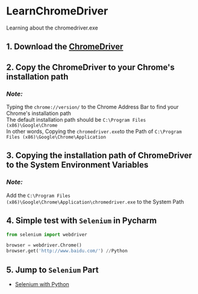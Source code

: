 # LearnChromeDriver
Learning about the chromedriver.exe


## 1. Download the [ChromeDriver](https://sites.google.com/a/chromium.org/chromedriver/downloads) 

## 2. Copy the ChromeDriver to your Chrome's installation path   
### *Note:*    
  Typing the `chrome://version/` to the Chrome Address Bar to find your Chrome's installation path  
  The default installation path should be `C:\Program Files (x86)\Google\Chrome`  
  In other words, Copying the `chromedriver.exe`to the Path of `C:\Program Files (x86)\Google\Chrome\Application`

## 3. Copying the installation path of ChromeDriver to the System Environment Variables  
### *Note:*  
  Add the `C:\Program Files (x86)\Google\Chrome\Application\chromedriver.exe` to the System Path  

## 4. Simple test with `Selenium` in Pycharm

```Python
from selenium import webdriver

browser = webdriver.Chrome()
browser.get('http://www.baidu.com/') //Python
```
## 5. Jump to `Selenium` Part
* [Selenium with Python](http://selenium-python.readthedocs.io/index.html)
